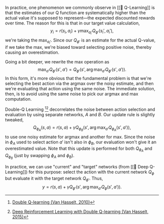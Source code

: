 In practice, one phenomenon we commonly observe in [[🚀 Q-Learning]] is that the estimates of our Q function are systematically higher than the actual value it's supposed to represent—the expected discounted rewards over time. The reason for this is that in our target value calculation, $$y_i = r(s_i, a_i) + \gamma \max_{a_i'}Q_{\phi'}(s_i', a_i'),$$ we're taking the $\max_{a_i'}$. Since our $Q_{\phi'}$ is an estimate for the actual Q-value, if we take the max, we're biased toward selecting positive noise, thereby causing an overestimation.

Going a bit deeper, we rewrite the max operation as $$\max_{a'} Q_{\phi'}(s', a') = Q_{\phi'}(s', \arg\max_{a'} Q_{\phi'} (s' ,a')).$$ In this form, it's more obvious that the fundamental problem is that we're selecting the best action via the argmax over the noisy estimate, and then we're evaluating that action using the same noise. The immediate solution, then, is to avoid using the same noise to pick our argmax and max computation.

Double-Q Learning [^1][^2] decorrelates the noise between action selection and evaluation by using separate networks, $A$ and $B$. Our update rule is slightly tweaked, $$Q_{\phi_A} (s, a) = r(s, a) + \gamma Q_{\phi_B}(s', \arg\max_{a'}Q_{\phi_A}(s' ,a')),$$ to use one noisy estimate for argmax and another for max. Since the noise in $\phi_A$ used to select action $a'$ isn't also in $\phi_B$, our evaluation won't give it an overestimated value. Note that this update is performed for both $Q_{\phi_A}$ and $Q_{\phi_B}$ (just by swapping $\phi_A$ and $\phi_B$).

In practice, we can use "current" and "target" networks (from [[👾 Deep Q-Learning]]) for this purpose: select the action with the current network $Q_\phi$ but evaluate it with the target network $Q_{\phi'}$. Thus, $$y = r(s, a) + \gamma Q_{\phi'}(s', \arg\max_{a'} Q_\phi(s', a')).$$

[^1]: [Double Q-learning (Van Hasselt, 2010)](https://proceedings.neurips.cc/paper_files/paper/2010/file/091d584fced301b442654dd8c23b3fc9-Paper.pdf)
[^2]: [Deep Reinforcement Learning with Double Q-learning (Van Hasselt, 2015)](https://arxiv.org/pdf/1509.06461.pdf)